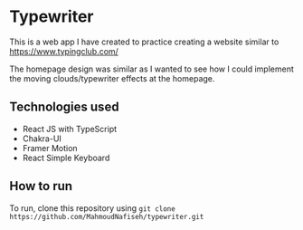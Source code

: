 # Typewriter 

This is a web app I have created to practice creating a website similar to https://www.typingclub.com/

The homepage design was similar as I wanted to see how I could implement the moving clouds/typewriter effects at the homepage.

## Technologies used
- React JS with TypeScript
- Chakra-UI 
- Framer Motion
- React Simple Keyboard

## How to run
To run, clone this repository using ``` git clone https://github.com/MahmoudNafiseh/typewriter.git ```
